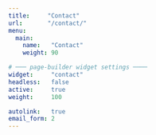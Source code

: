 ```yaml
---
title:     "Contact"
url:       "/contact/"
menu:
  main:
    name:   "Contact"
    weight: 90

# ─── page‐builder widget settings ────
widget:     "contact"
headless:   false
active:     true
weight:     100

autolink:   true
email_form: 2
---
```

